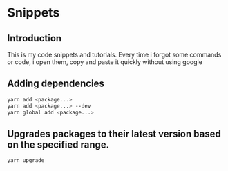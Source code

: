 # Snippets

## Introduction

This is my code snippets and tutorials. Every time i forgot some commands or code, i open them, copy and paste it quickly without using google


## Adding dependencies
```sh
yarn add <package...>
yarn add <package...> --dev
yarn global add <package...>
```

## Upgrades packages to their latest version based on the specified range.

```sh
yarn upgrade
```